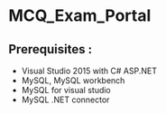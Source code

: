# MCQ_Exam_Portal
## Prerequisites :
- Visual Studio 2015 with C# ASP.NET 
- MySQL, MySQL workbench
- MySQL for visual studio
- MySQL .NET connector
